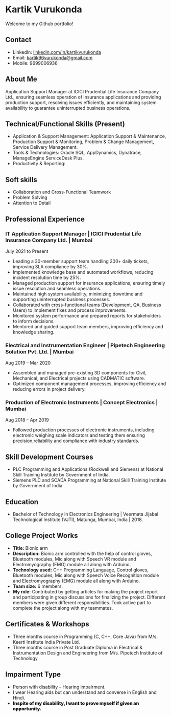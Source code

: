 # Kartik Vurukonda

Welcome to my Github portfolio! 

## Contact
- LinkedIn: [linkedin.com/in/kartikvurukonda](https://www.linkedin.com/in/kartik-vurukonda)
- Email: kartik96vurukonda@gmail.com
- Mobile: 9699006936

## About Me
Application Support Manager at ICICI Prudential Life Insurance Company Ltd., ensuring seamless operation of insurance applications and providing production support, resolving issues efficiently, and maintaining system availability to guarantee uninterrupted business operations.

## Technical/Functional Skills (Present)
- Application & Support Management:  Application Support & Maintenance, Production Support & Monitoring, Problem & Change Management, Service Delivery             Management.
- Tools & Technologies: Oracle SQL, AppDynamics, Dynatrace, ManageEngine ServiceDesk Plus.
- Productivity & Reporting:

## Soft skills
- Collaboration and Cross-Functional Teamwork
- Problem Solving
- Attention to Detail

## Professional Experience
### IT Application Support Manager | ICICI Prudential Life Insurance Company Ltd. | Mumbai                
July 2021 to Present
- Leading a 30-member support team handling 200+ daily tickets, improving SLA compliance by 30%.
- Implemented knowledge base and automated workflows, reducing incident resolution time by 25%.
- Managed production support for insurance applications, ensuring timely issue resolution and seamless operations.
- Maintained high system availability, minimizing downtime and supporting uninterrupted business processes.
- Collaborated with cross-functional teams (Development, QA, Business Users) to implement fixes and process improvements.
- Monitored system performance and prepared reports for stakeholders to inform decisions.
- Mentored and guided support team members, improving efficiency and knowledge sharing.

### Electrical and Instrumentation Engineer | Pipetech Engineering Solution Pvt. Ltd. | Mumbai        
Aug 2019 – Mar 2020
- Assembled and managed pre-existing 3D components for Civil, Mechanical, and Electrical projects using CADMATIC software.
- Optimized component management processes, improving efficiency and reducing errors in project delivery.

### Production of Electronic Instruments | Concept Electronics | Mumbai 
Aug 2018 – Apr 2019
- Followed production processes of electronic instruments, including electronic weighing scale indicators and testing them ensuring precision,reliability and      compliance with industry standards.

## Skill Development Courses
- PLC Programming and Applications (Rockwell and Siemens) at National Skill Training Institute by Government of India.
- Siemens PLC and SCADA Programming at National Skill Training Institute by Government of India.

## Education
- Bachelor of Technology in Electronics Engineering \| Veermata Jijabai Technological Institute (VJTI), Matunga, Mumbai, India \|   2018.

## College Project Works
- **Title:** Bionic arm
- **Description:** Bionic arm controlled with the help of control gloves, Bluetooth modules, Mic along with Speech VR module and Electromyography (EMG) module     all along with Arduino.
- **Technology used:** C++ Programming Language, Control gloves, Bluetooth modules, Mic along with Speech Voice Recognition module and Electromyography (EMG)      module all along with Arduino.
- **Team size:** 6 members.
- **My role:** Contributed by getting articles for making the project report and participating in group discussions for finalizing the project. Different          members were given different responsibilities. Took active part to complete the project along   with my teammates.

## Certificates & Workshops
- Three months course in Programming (C, C++, Core Java) from M/s. Keerti Institute India Private Ltd.
- Three months course in Post Graduate Diploma in Electrical & Instrumentation Design and Engineering from M/s. Pipetech Institute of Technology.

## Impairment Type
- Person with disability – Hearing impairment.
- I wear Hearing aids but can understand and converse in English and Hindi.
- <span style="font-weight: 900;">Inspite of my disability, I want to prove myself if given an opportunity.</span>

